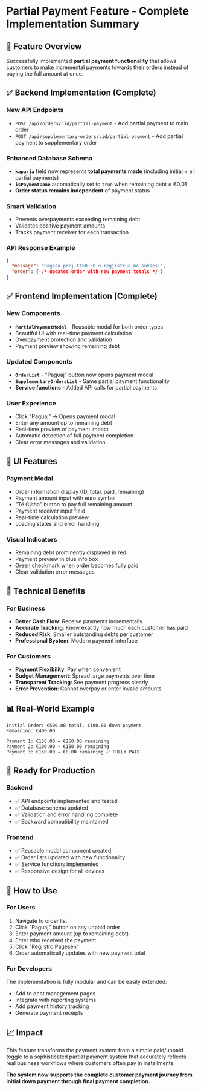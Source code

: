 # Partial Payment Feature - Complete Implementation Summary

## 🎯 **Feature Overview**

Successfully implemented **partial payment functionality** that allows customers to make incremental payments towards their orders instead of paying the full amount at once.

## ✅ **Backend Implementation** (Complete)

### **New API Endpoints**
- `POST /api/orders/:id/partial-payment` - Add partial payment to main order
- `POST /api/supplementary-orders/:id/partial-payment` - Add partial payment to supplementary order

### **Enhanced Database Schema**
- **`kaparja`** field now represents **total payments made** (including initial + all partial payments)
- **`isPaymentDone`** automatically set to `true` when remaining debt ≤ €0.01
- **Order status remains independent** of payment status

### **Smart Validation**
- Prevents overpayments exceeding remaining debt
- Validates positive payment amounts
- Tracks payment receiver for each transaction

### **API Response Example**
```json
{
  "message": "Pagesa prej €150.50 u regjistrua me sukses!",
  "order": { /* updated order with new payment totals */ }
}
```

## ✅ **Frontend Implementation** (Complete)

### **New Components**
- **`PartialPaymentModal`** - Reusable modal for both order types
- Beautiful UI with real-time payment calculation
- Overpayment protection and validation
- Payment preview showing remaining debt

### **Updated Components**
- **`OrderList`** - "Paguaj" button now opens payment modal
- **`SupplementaryOrdersList`** - Same partial payment functionality
- **Service functions** - Added API calls for partial payments

### **User Experience**
- Click "Paguaj" → Opens payment modal
- Enter any amount up to remaining debt
- Real-time preview of payment impact
- Automatic detection of full payment completion
- Clear error messages and validation

## 🎨 **UI Features**

### **Payment Modal**
- Order information display (ID, total, paid, remaining)
- Payment amount input with euro symbol
- "Të Gjitha" button to pay full remaining amount
- Payment receiver input field
- Real-time calculation preview
- Loading states and error handling

### **Visual Indicators**
- Remaining debt prominently displayed in red
- Payment preview in blue info box
- Green checkmark when order becomes fully paid
- Clear validation error messages

## 🔧 **Technical Benefits**

### **For Business**
- **Better Cash Flow**: Receive payments incrementally
- **Accurate Tracking**: Know exactly how much each customer has paid
- **Reduced Risk**: Smaller outstanding debts per customer
- **Professional System**: Modern payment interface

### **For Customers**
- **Payment Flexibility**: Pay when convenient
- **Budget Management**: Spread large payments over time
- **Transparent Tracking**: See payment progress clearly
- **Error Prevention**: Cannot overpay or enter invalid amounts

## 📊 **Real-World Example**

```
Initial Order: €500.00 total, €100.00 down payment
Remaining: €400.00

Payment 1: €150.00 → €250.00 remaining
Payment 2: €100.00 → €150.00 remaining  
Payment 3: €150.00 → €0.00 remaining ✅ FULLY PAID
```

## 🚀 **Ready for Production**

### **Backend**
- ✅ API endpoints implemented and tested
- ✅ Database schema updated
- ✅ Validation and error handling complete
- ✅ Backward compatibility maintained

### **Frontend**
- ✅ Reusable modal component created
- ✅ Order lists updated with new functionality
- ✅ Service functions implemented
- ✅ Responsive design for all devices

## 🎯 **How to Use**

### **For Users**
1. Navigate to order list
2. Click "Paguaj" button on any unpaid order
3. Enter payment amount (up to remaining debt)
4. Enter who received the payment
5. Click "Regjistro Pagesën"
6. Order automatically updates with new payment total

### **For Developers**
The implementation is fully modular and can be easily extended:
- Add to debt management pages
- Integrate with reporting systems
- Add payment history tracking
- Generate payment receipts

## 📈 **Impact**

This feature transforms the payment system from a simple paid/unpaid toggle to a sophisticated partial payment system that accurately reflects real business workflows where customers often pay in installments.

**The system now supports the complete customer payment journey from initial down payment through final payment completion.** 